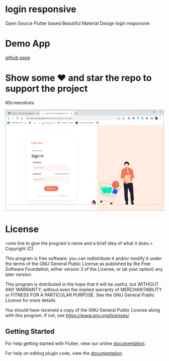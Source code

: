 # login responsive
Open Source Flutter based Beautiful Material Design login responsive

# Demo App

[github page](https://behnambagi.github.io/bagvand.github.io/#/login)


# Show some ❤️ and star the repo to support the project

#Screenshots

![login responsive](https://raw.githubusercontent.com/behnambagi/login_responsive/4e4cece07caf02e49dca4d2d1534df92ab4acb08/assets/images/DesktopWeb.png)


# License
<one line to give the program's name and a brief idea of what it does.>
Copyright (C) <year>  <name of author>

This program is free software: you can redistribute it and/or modify
it under the terms of the GNU General Public License as published by
the Free Software Foundation, either version 3 of the License, or
(at your option) any later version.

This program is distributed in the hope that it will be useful,
but WITHOUT ANY WARRANTY; without even the implied warranty of
MERCHANTABILITY or FITNESS FOR A PARTICULAR PURPOSE.  See the
GNU General Public License for more details.

You should have received a copy of the GNU General Public License
along with this program.  If not, see <https://www.gnu.org/licenses/>.


## Getting Started

For help getting started with Flutter, view our online
[documentation](http://flutter.io/).

For help on editing plugin code, view the [documentation](https://flutter.io/platform-plugins/#edit-code).
